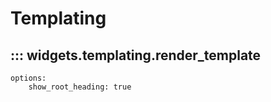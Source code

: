 # Templating

## ::: widgets.templating.render_template
    options:
        show_root_heading: true

